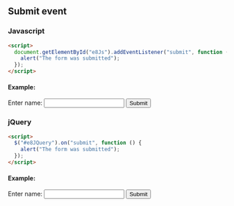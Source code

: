 ## Submit event

### Javascript

```html
<script>
  document.getElementById("e8Js").addEventListener("submit", function () {
    alert("The form was submitted");
  });
</script>
```

#### Example:

<form id="e8Js" action="/action_page.php">
  Enter name: <input type="text" name="fname">
  <input type="submit" value="Submit">
</form>

### jQuery

```html
<script>
  $("#e8JQuery").on("submit", function () {
    alert("The form was submitted");
  });
</script>
```

#### Example:

<form id="e8JQuery" action="/action_page.php">
  Enter name: <input type="text" name="fname">
  <input type="submit" value="Submit">
</form>
